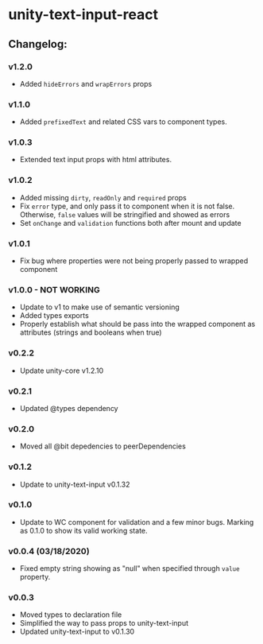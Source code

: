 # unity-text-input-react

## Changelog:

### v1.2.0
- Added `hideErrors` and `wrapErrors` props

### v1.1.0
- Added `prefixedText` and related CSS vars to component types.

### v1.0.3
- Extended text input props with html attributes.

### v1.0.2
- Added missing `dirty`, `readOnly` and `required` props
- Fix `error` type, and only pass it to component when it is not false. Otherwise, `false` values will be stringified and showed as errors
- Set `onChange` and `validation` functions both after mount and update

### v1.0.1
- Fix bug where properties were not being properly passed to wrapped component

### v1.0.0 - NOT WORKING
- Update to v1 to make use of semantic versioning
- Added types exports
- Properly establish what should be pass into the wrapped component as attributes (strings and booleans when true)

### v0.2.2
- Update unity-core v1.2.10

### v0.2.1
- Updated @types dependency

### v0.2.0
- Moved all @bit depedencies to peerDependencies

### v0.1.2
- Update to unity-text-input v0.1.32

### v0.1.0
- Update to WC component for validation and a few minor bugs. Marking as 0.1.0 to show its valid working state.

### v0.0.4 (03/18/2020)
- Fixed empty string showing as "null" when specified through `value` property.

### v0.0.3
- Moved types to declaration file
- Simplified the way to pass props to unity-text-input
- Updated unity-text-input to v0.1.30
